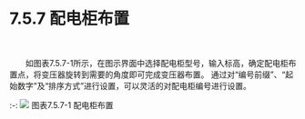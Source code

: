 #  7.5.7 配电柜布置
<br/>

&emsp;&emsp;如图表7.5.7-1所示，在图示界面中选择配电柜型号，输入标高，确定配电柜布置点，将变压器旋转到需要的角度即可完成变压器布置。 通过对“编号前缀”、“起始数字”及“排序方式”进行设置，可以灵活的对配电柜编号进行设置。


:-: ![](images/438.png)
图表7.5.7-1 配电柜布置